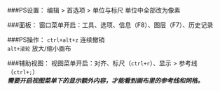 ###PS设置：
编辑 > 首选项 > 单位与标尺  单位中全部改为像素

###面板：
窗口菜单开启：工具、选项、信息（F8）、图层（F7）、历史记录

###PS操作：
`ctrl+alt+z` 连续撤销  
`alt+滚轮` 放大/缩小画布

###辅助视图：
视图菜单开启：对齐、标尺（`ctrl+r`）、显示 > 参考线（`ctrl+;`）  
***需要开启视图菜单下的显示额外内容，才能看到画布里的参考线和网格。***
